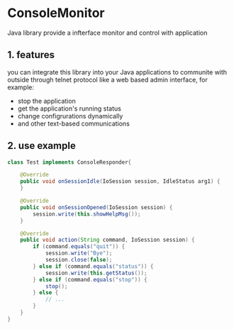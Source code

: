 ConsoleMonitor
==============

Java library provide a infterface monitor and control with application

## 1. features
you can integrate this library into your Java applications to communite with outside through telnet protocol like a web based admin interface, for example:

 - stop the application
 - get the application's running status
 - change configrurations dynamically
 - and other text-based communications


## 2. use example
```java
class Test implements ConsoleResponder{

    @Override
    public void onSessionIdle(IoSession session, IdleStatus arg1) {
    }

    @Override
    public void onSessionOpened(IoSession session) {
        session.write(this.showHelpMsg());
    }

    @Override
    public void action(String command, IoSession session) {
        if (command.equals("quit")) {
            session.write("Bye");
            session.close(false);
        } else if (command.equals("status")) {
            session.write(this.getStatus());
        } else if (command.equals("stop")) {
            stop();
        } else {
            // ...
        }
    }
}
```
